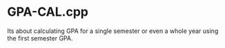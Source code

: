 # GPA-CAL.cpp
Its about calculating GPA for a single semester or even a whole year using the first semester GPA.
